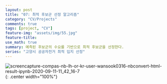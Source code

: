 ```yaml
---
layout: post
title: "07: 최적 후보군 선정 알고리즘"
category: "CV/Projects"
comments: true
tags: [project, "CV"]
feature-img: "assets/img/55.jpg"
feature-title:
use_math: true
summary: 예측된 후보군의 수요를 기반으로 최적 후보군을 선정한다.
series: "고양시 공공자전거 최적 입지 선정"
---
```


![screencapture-compas-nb-lh-or-kr-user-wansook0316-nbconvert-html-result-ipynb-2020-09-11-11_42_16-7](https://user-images.githubusercontent.com/37871541/92856129-0f43dc80-f42e-11ea-84ca-b1aee4ddd4b4.png){: .center width="100%"}
